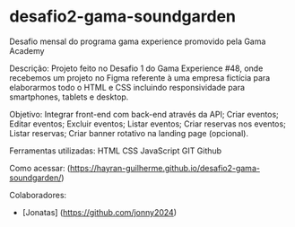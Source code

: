 # desafio2-gama-soundgarden
Desafio mensal do programa gama experience promovido pela Gama Academy

Descrição:
Projeto feito no Desafio 1 do Gama Experience #48, onde recebemos um projeto no Figma referente à uma empresa fictícia para elaborarmos todo o HTML e CSS incluindo responsividade para smartphones, tablets e desktop.

Objetivo:
Integrar front-end com back-end através da API;
Criar eventos;
Editar eventos;
Excluir eventos;
Listar eventos;
Criar reservas nos eventos;
Listar reservas;
Criar banner rotativo na landing page (opcional).

Ferramentas utilizadas:
HTML
CSS
JavaScript
GIT
Github

Como acessar:
(https://hayran-guilherme.github.io/desafio2-gama-soundgarden/)

Colaboradores:
- [Jonatas] (https://github.com/jonny2024)
